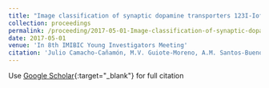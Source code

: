 ```yaml
---
title: "Image classification of synaptic dopamine transporters 123I-Ioflupane by machine learning techniques"
collection: proceedings
permalink: /proceeding/2017-05-01-Image-classification-of-synaptic-dopamine-transporters-123I-Ioflupane-by-machine-learning-techniques
date: 2017-05-01
venue: 'In 8th IMIBIC Young Investigators Meeting'
citation: 'Julio Camacho-Cañamón, M.V. Guiote-Moreno, A.M. Santos-Bueno, E. Rodríguez-Cáceres, E. Carmona-Asenjo, J.A. Vallejo-Casas, **Pedro Antonio Gutiérrez, **César Hervás-Martínez, &quot;Image classification of synaptic dopamine transporters 123I-Ioflupane by machine learning techniques.&quot; In 8th IMIBIC Young Investigators Meeting, 2017, Córdoba, Spain, pp.88.'
---
```

Use [Google Scholar](https://scholar.google.com/scholar?q=Image+classification+of+synaptic+dopamine+transporters+123I+Ioflupane+by+machine+learning+techniques){:target="_blank"} for full citation